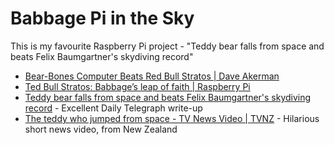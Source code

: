 # Babbage Pi in the Sky

This is my favourite Raspberry Pi project - "Teddy bear falls from space and beats Felix Baumgartner's skydiving record"

* [Bear-Bones Computer Beats Red Bull Stratos | Dave Akerman](http://www.daveakerman.com/?p=1362)
* [Ted Bull Stratos: Babbage’s leap of faith | Raspberry Pi](http://www.raspberrypi.org/ted-bull-stratos-babbages-leap-of-faith/)
* [Teddy bear falls from space and beats Felix Baumgartner's skydiving record](http://www.telegraph.co.uk/science/space/10275552/Teddy-bear-falls-from-space-and-beats-Felix-Baumgartners-skydiving-record.html) - Excellent Daily Telegraph write-up
* [The teddy who jumped from space - TV News Video | TVNZ](http://tvnz.co.nz/seven-sharp/teddy-jumped-space-video-5545992) - Hilarious short news video, from New Zealand

